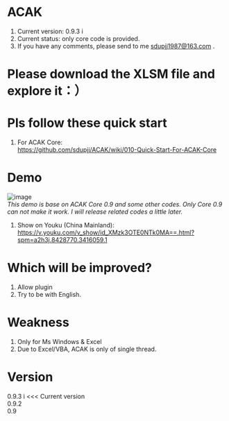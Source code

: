﻿# ACAK
1. Current version: 0.9.3 i
2. Current status: only core code is provided.
3. If you have any comments, please send to me sdupjj1987@163.com . 

# Please download the XLSM file and explore it：）

# Pls follow these quick start
1. For ACAK Core:  
https://github.com/sdupjj/ACAK/wiki/010-Quick-Start-For-ACAK-Core

# Demo
 ![image](https://github.com/sdupjj/ACAK/blob/master/screenshots/20181224%20DEMO%2001.jpg)  
*This demo is base on ACAK Core 0.9 and some other codes. Only Core 0.9 can not make it work. I will release related codes a little later.*   
1. Show on Youku (China Mainland):  
https://v.youku.com/v_show/id_XMzk3OTE0NTk0MA==.html?spm=a2h3j.8428770.3416059.1  

# Which will be improved?
1. Allow plugin
2. Try to be with English.

# Weakness
1. Only for Ms Windows & Excel
2. Due to Excel/VBA, ACAK is only of single thread.

# Version
0.9.3 i  <<< Current version  
0.9.2  
0.9  
